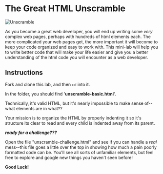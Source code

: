 # The Great HTML Unscramble

![Unscramble](https://media3.giphy.com/media/STmold2zrhCaQ/giphy.gif)

As you become a great web developer, you will end up writing some *very* complex web pages, perhaps with hundreds of html elements each. The more complicated your web pages get, the more important it will become to keep your code organized and easy to work with. This mini-lab will help you to write better code that will make your life easier and give you a better understanding of the html code you will encounter as a web developer.

## Instructions

Fork and clone this lab, and then `cd` into it. 

In the folder, you should find '**unscramble-basic.html**'.

Technically, it's valid HTML, but it's nearly impossible to make sense of--what elements are in what??

Your mission is to organize the HTML by properly indenting it so it's structure its clear to read and every child is indented away from its parent.

***ready for a challenge???***

Open the file "unscramble-challenge.html" and see if you can handle a *real* mess--this file goes a little over the top in showing how much a pain poorly formatted code can be.
You'll see all sorts of unfamiliar elements, but feel free to explore and google new things you haven't seen before!

**Good Luck!**
